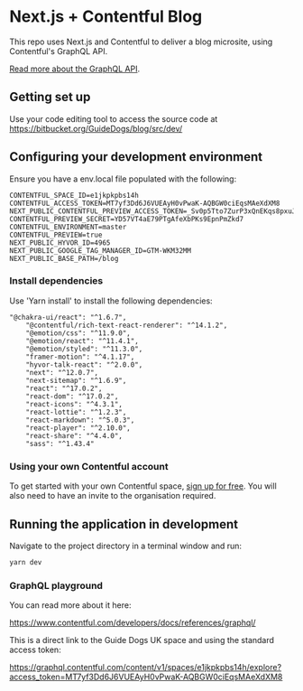 # Next.js + Contentful Blog 


This repo uses Next.js and Contentful to deliver a blog microsite, using Contentful's GraphQL API.

[Read more about the GraphQL API](https://graphql.contentful.com).


## Getting set up

Use your code editing tool to access the source code at https://bitbucket.org/GuideDogs/blog/src/dev/


## Configuring your development environment

Ensure you have a env.local file populated with the following:
```
CONTENTFUL_SPACE_ID=e1jkpkpbs14h
CONTENTFUL_ACCESS_TOKEN=MT7yf3Dd6J6VUEAyH0vPwaK-AQBGW0ciEqsMAeXdXM8
NEXT_PUBLIC_CONTENTFUL_PREVIEW_ACCESS_TOKEN=_Sv0p5Tto7ZurP3xQnEKqs8pxuJdCs3wtMj0pX_5SJc
CONTENTFUL_PREVIEW_SECRET=YD57VT4aE79PTgAfeXbPKs9EpnPmZkd7
CONTENTFUL_ENVIRONMENT=master
CONTENTFUL_PREVIEW=true
NEXT_PUBLIC_HYVOR_ID=4965
NEXT_PUBLIC_GOOGLE_TAG_MANAGER_ID=GTM-WKM32MM
NEXT_PUBLIC_BASE_PATH=/blog
```

### Install dependencies

Use 'Yarn install' to install the following dependencies:
```
"@chakra-ui/react": "^1.6.7",
    "@contentful/rich-text-react-renderer": "^14.1.2",
    "@emotion/css": "^11.9.0",
    "@emotion/react": "^11.4.1",
    "@emotion/styled": "^11.3.0",
    "framer-motion": "^4.1.17",
    "hyvor-talk-react": "^2.0.0",
    "next": "^12.0.7",
    "next-sitemap": "^1.6.9",
    "react": "^17.0.2",
    "react-dom": "^17.0.2",
    "react-icons": "^4.3.1",
    "react-lottie": "^1.2.3",
    "react-markdown": "^5.0.3",
    "react-player": "^2.10.0",
    "react-share": "^4.4.0",
    "sass": "^1.43.4"
```



### Using your own Contentful account

To get started with your own Contentful space, [sign up for free](https://www.contentful.com/sign-up/). You will also need to have an invite to the organisation required.



## Running the application in development

Navigate to the project directory in a terminal window and run:

```bash
yarn dev
```


### GraphQL playground

You can read more about it here:

https://www.contentful.com/developers/docs/references/graphql/

This is a direct link to the Guide Dogs UK space and using the standard access token:

https://graphql.contentful.com/content/v1/spaces/e1jkpkpbs14h/explore?access_token=MT7yf3Dd6J6VUEAyH0vPwaK-AQBGW0ciEqsMAeXdXM8
